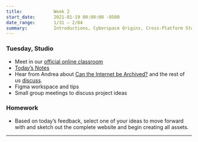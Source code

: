 ```yaml
---
title:            Week 2
start_date:       2021-01-19 00:00:00 -0500
date_range:       1/31 – 2/04
summary:          Introductions, Cyberspace Origins, Cross-Platform Storytelling, Glitch
---
```


### Tuesday, Studio

- Meet in our [official online classroom](https://newschool.zoom.us/my/nikafisher)
- [Today&rsquo;s Notes](https://paper.dropbox.com/doc/S22-CI2-Week-2-Class-1-Cross-platform-Storytelling--BbFwTl7~zocgIvkx1qz3ZV0vAQ-slhL4qyugSGbCWZESQ7kK)
- Hear from Andrea about [Can the Internet be Archived?](https://www.newyorker.com/magazine/2015/01/26/cobweb) and the rest of us [discuss](https://paper.dropbox.com/doc/Parsons-Core-Interaction-S21-Reading-Reflections--BDjQoiLRy7BRRDUZrmuPfn0uAQ-WRC1vWjkMj6DPWDHQKuTU).
- Figma workspace and tips
- Small group meetings to discuss project ideas

### Homework
- Based on today&rsquo;s feedback, select one of your ideas to move forward with and sketch out the complete website and begin creating all assets.

---